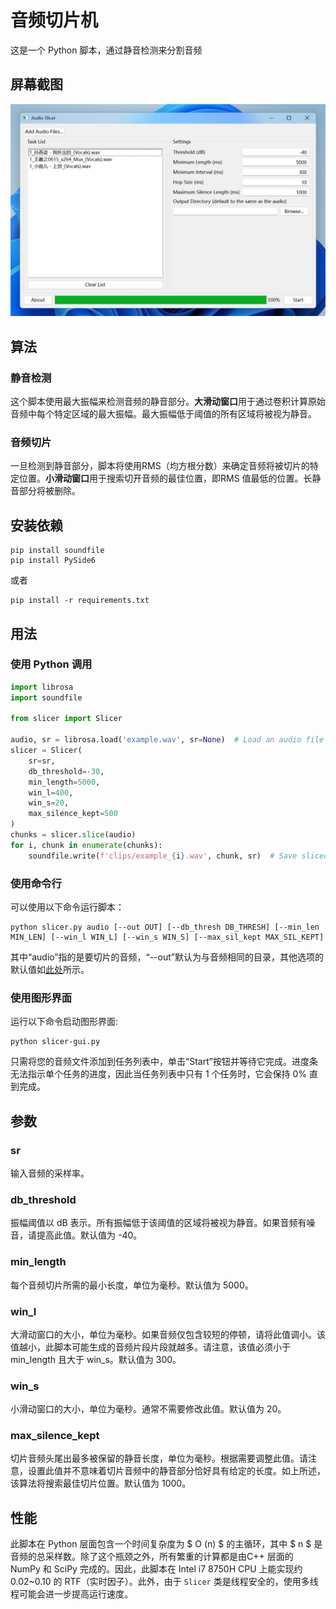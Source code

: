 # 音频切片机
这是一个 Python 脚本，通过静音检测来分割音频

## 屏幕截图

![image](./screenshot_1.jpg)

## 算法

### 静音检测

这个脚本使用最大振幅来检测音频的静音部分。**大滑动窗口**用于通过卷积计算原始音频中每个特定区域的最大振幅。最大振幅低于阈值的所有区域将被视为静音。

### 音频切片

一旦检测到静音部分，脚本将使用RMS（均方根分数）来确定音频将被切片的特定位置。**小滑动窗口**用于搜索切开音频的最佳位置，即RMS 值最低的位置。长静音部分将被删除。

## 安装依赖

```shell
pip install soundfile
pip install PySide6
```

或者

```shell
pip install -r requirements.txt
```

## 用法

### 使用 Python 调用

```python
import librosa
import soundfile

from slicer import Slicer

audio, sr = librosa.load('example.wav', sr=None)  # Load an audio file with librosa
slicer = Slicer(
    sr=sr,
    db_threshold=-30,
    min_length=5000,
    win_l=400,
    win_s=20,
    max_silence_kept=500
)
chunks = slicer.slice(audio)
for i, chunk in enumerate(chunks):
    soundfile.write(f'clips/example_{i}.wav', chunk, sr)  # Save sliced audio files with soundfile
```

### 使用命令行

可以使用以下命令运行脚本：

```shell
python slicer.py audio [--out OUT] [--db_thresh DB_THRESH] [--min_len MIN_LEN] [--win_l WIN_L] [--win_s WIN_S] [--max_sil_kept MAX_SIL_KEPT]
```

其中“audio”指的是要切片的音频，“--out”默认为与音频相同的目录，其他选项的默认值如[此处](#参数)所示。

### 使用图形界面

运行以下命令启动图形界面:

```Shell
python slicer-gui.py
```

只需将您的音频文件添加到任务列表中，单击“Start”按钮并等待它完成。进度条无法指示单个任务的进度，因此当任务列表中只有 1 个任务时，它会保持 0% 直到完成。

## 参数

### sr

输入音频的采样率。

### db_threshold

振幅阈值以 dB 表示。所有振幅低于该阈值的区域将被视为静音。如果音频有噪音，请提高此值。默认值为 -40。

### min_length


每个音频切片所需的最小长度，单位为毫秒。默认值为 5000。

### win_l

大滑动窗口的大小，单位为毫秒。如果音频仅包含较短的停顿，请将此值调小。该值越小，此脚本可能生成的音频片段片段就越多。请注意，该值必须小于 min_length 且大于 win_s。默认值为 300。

### win_s

小滑动窗口的大小，单位为毫秒。通常不需要修改此值。默认值为 20。

### max_silence_kept

切片音频头尾出最多被保留的静音长度，单位为毫秒。根据需要调整此值。请注意，设置此值并不意味着切片音频中的静音部分恰好具有给定的长度。如上所述，该算法将搜索最佳切片位置。默认值为 1000。

## 性能

此脚本在 Python 层面包含一个时间复杂度为 $ O (n) $ 的主循环，其中  $ n $ 是音频的总采样数。除了这个瓶颈之外，所有繁重的计算都是由C++ 层面的 NumPy 和 SciPy 完成的。因此，此脚本在 Intel i7 8750H CPU 上能实现约 0.02~0.10 的 RTF（实时因子）。此外，由于 `Slicer` 类是线程安全的，使用多线程可能会进一步提高运行速度。
